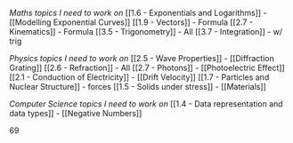 *Maths topics I need to work on*
[[1.6 - Exponentials and Logarithms]] - [[Modelling Exponential Curves]] 
[[1.9 - Vectors]] - Formula
[[2.7 - Kinematics]] - Formula
[[3.5 - Trigonometry]] - All
[[3.7 - Integration]] - w/ trig

*Physics topics I need to work on*
[[2.5 - Wave Properties]] - [[Diffraction Grating]] 
[[2.6 - Refraction]] - All
[[2.7 - Photons]] - [[Photoelectric Effect]] 
[[2.1 - Conduction of Electricity]] - [[Drift Velocity]] 
[[1.7 - Particles and Nuclear Structure]] - forces
[[1.5 - Solids under stress]] - [[Materials]] 

*Computer Science topics I need to work on*
[[1.4 - Data representation and data types]] - [[Negative Numbers]] 

69